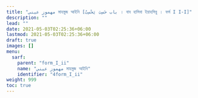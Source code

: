 ```yaml
---
title: "مهموز عيني মাহমুজ আইনি [باب حَسِبَ يَحْسِبُ । বাব হাসিবা ইয়াহসিবু । ফর্ম I I-I]"
description: ""
lead: ""
date: 2021-05-03T02:25:36+06:00
lastmod: 2021-05-03T02:25:36+06:00
draft: true
images: []
menu: 
  sarf:
    parent: "form_I_ii"
    name: "مهموز عيني মাহমুজ আইনি"
    identifier: "4form_I_ii"
weight: 999
toc: true
---
```



